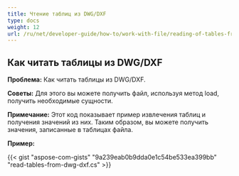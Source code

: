```yaml
---
title: Чтение таблиц из DWG/DXF
type: docs
weight: 12
url: /ru/net/developer-guide/how-to/work-with-file/reading-of-tables-from-dwg-dxf/
---
```


## **Как читать таблицы из DWG/DXF**

**Проблема:** Как читать таблицы из DWG/DXF.

**Советы:** Для этого вы можете получить файл, используя метод load, получить необходимые сущности.

**Примечание:** Этот код показывает пример извлечения таблиц и получения значений из них. Таким образом, вы можете получить значения, записанные в таблицах файла.

**Пример:**

{{< gist "aspose-com-gists" "9a239eab0b9dda0e1c54be533ea399bb" "read-tables-from-dwg-dxf.cs" >}}
